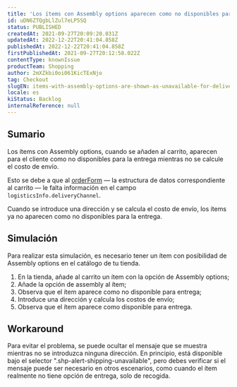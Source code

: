 ```yaml
---
title: 'Los ítems con Assembly options aparecen como no disponibles para la entrega'
id: uDN6ZTQgbLlZul7eLP5SQ
status: PUBLISHED
createdAt: 2021-09-27T20:09:20.031Z
updatedAt: 2022-12-22T20:41:04.858Z
publishedAt: 2022-12-22T20:41:04.858Z
firstPublishedAt: 2021-09-27T20:12:58.022Z
contentType: knownIssue
productTeam: Shopping
author: 2mXZkbi0oi061KicTExNjo
tag: Checkout
slugEN: items-with-assembly-options-are-shown-as-unavailable-for-delivery
locale: es
kiStatus: Backlog
internalReference: null
---
```


## Sumario

Los ítems con Assembly options, cuando se añaden al carrito, aparecen para el cliente como no disponibles para la entrega mientras no se calcule el costo de envío.

Esto se debe a que al [orderForm](https://developers.vtex.com/vtex-rest-api/reference/checkout-api-overview) — la estructura de datos correspondiente al carrito — le falta información en el campo `logisticsInfo.deliveryChannel`.

Cuando se introduce una dirección y se calcula el costo de envío, los ítems ya no aparecen como no disponibles para la entrega.


## Simulación

Para realizar esta simulación, es necesario tener un ítem con posibilidad de Assembly options en el catálogo de tu tienda.

1. En la tienda, añade al carrito un ítem con la opción de Assembly options;
2. Añade la opción de assembly al ítem;
3. Observa que el ítem aparece como no disponible para entrega;
4. Introduce una dirección y calcula los costos de envío;
5. Observa que el ítem aparece como disponible para entrega.


## Workaround

Para evitar el problema, se puede ocultar el mensaje que se muestra mientras no se introduzca ninguna dirección. En principio, está disponible bajo el selector ".shp-alert-shipping-unavailable", pero debes verificar si el mensaje puede ser necesario en otros escenarios, como cuando el ítem realmente no tiene opción de entrega, solo de recogida.

